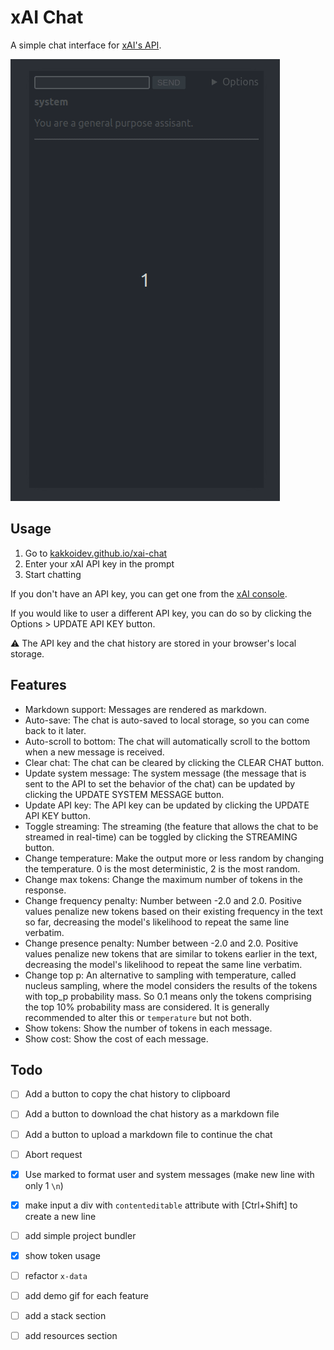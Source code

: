 # xAI Chat

A simple chat interface for [xAI's API](https://x.ai/api).

![demo](./demo.gif)

## Usage

1. Go to [kakkoidev.github.io/xai-chat](https://kakkoidev.github.io/xai-chat)
2. Enter your xAI API key in the prompt
3. Start chatting

If you don't have an API key, you can get one from the [xAI console](https://console.x.ai/).

If you would like to user a different API key, you can do so by clicking the Options > UPDATE API KEY button.

⚠️ The API key and the chat history are stored in your browser's local storage.

## Features

- Markdown support: Messages are rendered as markdown.
- Auto-save: The chat is auto-saved to local storage, so you can come back to it later.
- Auto-scroll to bottom: The chat will automatically scroll to the bottom when a new message is received.
- Clear chat: The chat can be cleared by clicking the CLEAR CHAT button.
- Update system message: The system message (the message that is sent to the API to set the behavior of the chat) can be updated by clicking the UPDATE SYSTEM MESSAGE button.
- Update API key: The API key can be updated by clicking the UPDATE API KEY button.
- Toggle streaming: The streaming (the feature that allows the chat to be streamed in real-time) can be toggled by clicking the STREAMING button.
- Change temperature: Make the output more or less random by changing the temperature. 0 is the most deterministic, 2 is the most random.
- Change max tokens: Change the maximum number of tokens in the response.
- Change frequency penalty: Number between -2.0 and 2.0. Positive values penalize new tokens based on their existing frequency in the text so far, decreasing the model's likelihood to repeat the same line verbatim.
- Change presence penalty: Number between -2.0 and 2.0. Positive values penalize new tokens that are similar to tokens earlier in the text, decreasing the model's likelihood to repeat the same line verbatim.
- Change top p: An alternative to sampling with temperature, called nucleus sampling, where the model considers the results of the tokens with top_p probability mass. So 0.1 means only the tokens comprising the top 10% probability mass are considered. It is generally recommended to alter this or `temperature` but not both.
- Show tokens: Show the number of tokens in each message.
- Show cost: Show the cost of each message.

## Todo

- [ ] Add a button to copy the chat history to clipboard
- [ ] Add a button to download the chat history as a markdown file
- [ ] Add a button to upload a markdown file to continue the chat
- [ ] Abort request
- [x] Use marked to format user and system messages (make new line with only 1 `\n`)
- [x] make input a div with `contenteditable` attribute with [Ctrl+Shift] to create a new line
- [ ] add simple project bundler
- [x] show token usage
- [ ] refactor `x-data`
- [ ] add demo gif for each feature
- [ ] add a stack section
- [ ] add resources section


